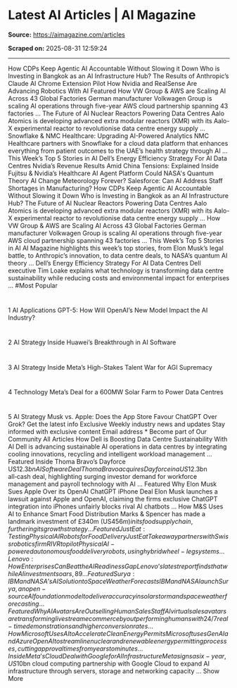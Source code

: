 # Latest AI Articles | AI Magazine

**Source:** https://aimagazine.com/articles

**Scraped on:** 2025-08-31 12:59:24

---

How CDPs Keep Agentic AI Accountable Without Slowing it Down
Who is Investing in Bangkok as an AI Infrastructure Hub?
The Results of Anthropic’s Claude AI Chrome Extension Pilot
How Nvidia and RealSense Are Advancing Robotics With AI
Featured
How VW Group & AWS are Scaling AI Across 43 Global Factories
German manufacturer Volkwagen Group is scaling AI operations through five-year AWS cloud partnership spanning 43 factories
…
The Future of AI Nuclear Reactors Powering Data Centres
Aalo Atomics is developing advanced extra modular reactors (XMR) with its Aalo-X experimental reactor to revolutionise data centre energy supply
…
Snowflake & NMC Healthcare: Upgrading AI-Powered Analytics
NMC Healthcare partners with Snowflake for a cloud data platform that enhances everything from patient outcomes to the UAE’s health strategy through AI
…
This Week’s Top 5 Stories in AI
Dell’s Energy Efficiency Strategy For AI Data Centres
Nvidia’s Revenue Results Amid China Tensions: Explained
Inside Fujitsu & Nvidia’s Healthcare AI Agent Platform
Could NASA's Quantum Theory AI Change Meteorology Forever?
Salesforce: Can AI Address Staff Shortages in Manufacturing?
How CDPs Keep Agentic AI Accountable Without Slowing it Down
Who is Investing in Bangkok as an AI Infrastructure Hub?
The Future of AI Nuclear Reactors Powering Data Centres
Aalo Atomics is developing advanced extra modular reactors (XMR) with its Aalo-X experimental reactor to revolutionise data centre energy supply
…
How VW Group & AWS are Scaling AI Across 43 Global Factories
German manufacturer Volkwagen Group is scaling AI operations through five-year AWS cloud partnership spanning 43 factories
…
This Week’s Top 5 Stories in AI
AI Magazine highlights this week’s top stories, from Elon Musk’s legal battle, to Anthropic’s innovation, to data centre deals, to NASA’s quantum AI theory
…
Dell’s Energy Efficiency Strategy For AI Data Centres
Dell executive Tim Loake explains what technology is transforming data centre sustainability while reducing costs and environmental impact for enterprises
…
#Most
Popular
#
1
AI Applications
GPT-5: How Will OpenAI’s New Model Impact the AI Industry?
#
2
AI Strategy
Inside Huawei’s Breakthrough in AI Software
#
3
AI Strategy
Inside Meta’s High-Stakes Talent War for AGI Supremacy
#
4
Technology
Meta’s Deal for a 600MW Solar Farm to Power Data Centres
#
5
AI Strategy
Musk vs. Apple: Does the App Store Favour ChatGPT Over Grok?
Get the latest
info
Exclusive
Weekly industry news and updates
Stay informed with exclusive content
Email address
*
Become part of Our Community
All Articles
How Dell is Boosting Data Centre Sustainability With AI
Dell is advancing sustainable AI operations in data centres by integrating cooling innovations, recycling and intelligent workload management
…
Featured
Inside Thoma Bravo’s Dayforce US$12.3bn AI Software Deal
Thoma Bravo acquires Dayforce in a US$12.3bn all‑cash deal, highlighting surging investor demand for workforce management and payroll technology with AI
…
Featured
Why Elon Musk Sues Apple Over its OpenAI ChatGPT iPhone Deal
Elon Musk launches a lawsuit against Apple and OpenAI, claiming the firms exclusive ChatGPT integration into iPhones unfairly blocks rival AI chatbots
…
How M&S Uses AI to Enhance Smart Food Distribution
Marks & Spencer has made a landmark investment of £340m (US$456m) in its food supply chain, furthering its growth strategy
…
Featured
Just Eat: Testing Physical AI Robots for Food Delivery
Just Eat Takeaway partners with Swiss robotics firm RIVR to pilot Physical AI-powered autonomous food delivery robots, using hybrid wheel-leg systems
…
Lenovo: How Enterprises Can Beat the AI Readiness Gap
Lenovo’s latest report finds that while AI investment soars, 89% of IT leaders agree that major digital transformation is essential before AI can deliver
…
Featured
Surya: IBM and NASA’s AI Solution to Space Weather Forecasts
IBM and NASA launch Surya, an open-source AI foundation model to deliver accuracy in solar storm and space weather forecasting
…
Featured
Why AI Avatars Are Outselling Human Sales Staff
AI virtual sales avatars are transforming livestream ecommerce by outperforming humans with 24/7 real-time demonstrations and higher conversion rates
…
How Microsoft Uses AI to Accelerate Clean Energy Permits
Microsoft uses Gen AI and Azure OpenAI to streamline nuclear and renewable energy permitting processes, cutting approval times from years to minutes
…
Inside Meta’s Cloud Deal with Google for AI Infrastructure
Meta signs a six-year, US$10bn cloud computing partnership with Google Cloud to expand AI infrastructure through servers, storage and networking capacity
…
Show More